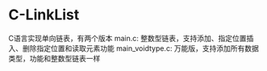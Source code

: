 # C-LinkList
C语言实现单向链表，有两个版本
main.c: 整数型链表，支持添加、指定位置插入、删除指定位置和读取元素功能
main_voidtype.c: 万能版，支持添加所有数据类型，功能和整数型链表一样
